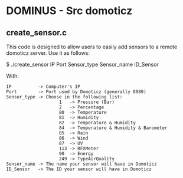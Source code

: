 # DOMINUS - Src domoticz



## create_sensor.c

This code is designed to allow users to easily add sensors to a remote domoticz server.
Use it as follows:

$ ./create_sensor IP Port Sensor_type Sensor_name ID_Sensor

With:

    IP          -> Computer's IP
    Port        -> Port used by Domoticz (generally 8080)
    Sensor_type -> Choose in the following list:
                        1   -> Pressure (Bar)
                        2   -> Percentage
                        80  -> Temperature
                        81  -> Humidity
                        82  -> Temperature & Humidity 
                        84  -> Temperature & Humidity & Barometer
                        85  -> Rain
                        86  -> Wind
                        87  -> UV
                        113 -> RFXMeter
                        90  -> Energy
                        249 -> TypeAirQuality
    Sensor_name -> The name your sensor will have in Domoticz
    ID_Sensor   -> The ID your sensor will have in Domoticz



